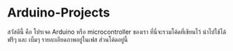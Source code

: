 # Arduino-Projects
สวัสดีนี้ คือ โปรเจค Arduino หรือ microcontroller ของเรา ที่นี่จะรวมโค้ดที่เขียนไว้ นําไปใช้ได้ ฟรีๆ และ เบิ้มๆ รายละเอียดภาพอยู่ในเฟส ส่วนโค้ดอยู่นี้
